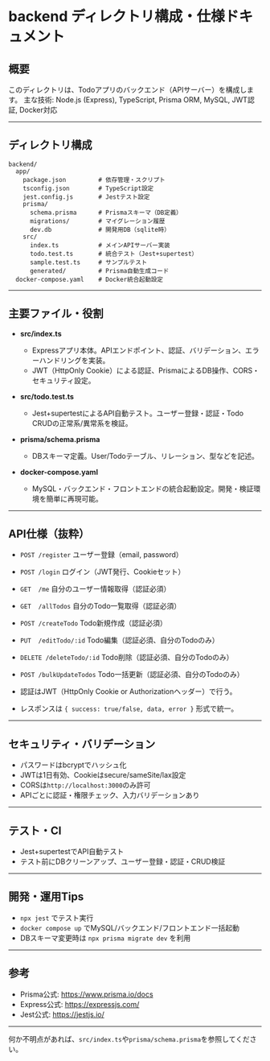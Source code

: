 # backend ディレクトリ構成・仕様ドキュメント

## 概要
このディレクトリは、Todoアプリのバックエンド（APIサーバー）を構成します。
主な技術: Node.js (Express), TypeScript, Prisma ORM, MySQL, JWT認証, Docker対応

---

## ディレクトリ構成

```
backend/
  app/
    package.json         # 依存管理・スクリプト
    tsconfig.json        # TypeScript設定
    jest.config.js       # Jestテスト設定
    prisma/
      schema.prisma      # Prismaスキーマ（DB定義）
      migrations/        # マイグレーション履歴
      dev.db             # 開発用DB（sqlite時）
    src/
      index.ts           # メインAPIサーバー実装
      todo.test.ts       # 統合テスト（Jest+supertest）
      sample.test.ts     # サンプルテスト
      generated/         # Prisma自動生成コード
  docker-compose.yaml    # Docker統合起動設定
```

---

## 主要ファイル・役割

- **src/index.ts**
  - Expressアプリ本体。APIエンドポイント、認証、バリデーション、エラーハンドリングを実装。
  - JWT（HttpOnly Cookie）による認証、PrismaによるDB操作、CORS・セキュリティ設定。

- **src/todo.test.ts**
  - Jest+supertestによるAPI自動テスト。ユーザー登録・認証・Todo CRUDの正常系/異常系を検証。

- **prisma/schema.prisma**
  - DBスキーマ定義。User/Todoテーブル、リレーション、型などを記述。

- **docker-compose.yaml**
  - MySQL・バックエンド・フロントエンドの統合起動設定。開発・検証環境を簡単に再現可能。

---

## API仕様（抜粋）

- `POST /register`  ユーザー登録（email, password）
- `POST /login`     ログイン（JWT発行、Cookieセット）
- `GET  /me`        自分のユーザー情報取得（認証必須）
- `GET  /allTodos`  自分のTodo一覧取得（認証必須）
- `POST /createTodo`  Todo新規作成（認証必須）
- `PUT  /editTodo/:id` Todo編集（認証必須、自分のTodoのみ）
- `DELETE /deleteTodo/:id` Todo削除（認証必須、自分のTodoのみ）
- `POST /bulkUpdateTodos` Todo一括更新（認証必須、自分のTodoのみ）

- 認証はJWT（HttpOnly Cookie or Authorizationヘッダー）で行う。
- レスポンスは `{ success: true/false, data, error }` 形式で統一。

---

## セキュリティ・バリデーション
- パスワードはbcryptでハッシュ化
- JWTは1日有効、Cookieはsecure/sameSite/lax設定
- CORSは`http://localhost:3000`のみ許可
- APIごとに認証・権限チェック、入力バリデーションあり

---

## テスト・CI
- Jest+supertestでAPI自動テスト
- テスト前にDBクリーンアップ、ユーザー登録・認証・CRUD検証

---

## 開発・運用Tips
- `npx jest` でテスト実行
- `docker compose up` でMySQL/バックエンド/フロントエンド一括起動
- DBスキーマ変更時は `npx prisma migrate dev` を利用

---

## 参考
- Prisma公式: https://www.prisma.io/docs
- Express公式: https://expressjs.com/
- Jest公式: https://jestjs.io/

---

何か不明点があれば、`src/index.ts`や`prisma/schema.prisma`を参照してください。
